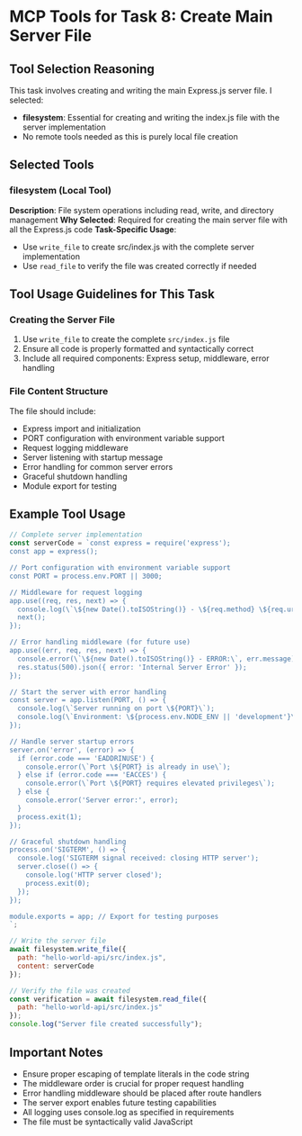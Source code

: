 # MCP Tools for Task 8: Create Main Server File

## Tool Selection Reasoning
This task involves creating and writing the main Express.js server file. I selected:
- **filesystem**: Essential for creating and writing the index.js file with the server implementation
- No remote tools needed as this is purely local file creation

## Selected Tools

### filesystem (Local Tool)
**Description**: File system operations including read, write, and directory management
**Why Selected**: Required for creating the main server file with all the Express.js code
**Task-Specific Usage**: 
- Use `write_file` to create src/index.js with the complete server implementation
- Use `read_file` to verify the file was created correctly if needed

## Tool Usage Guidelines for This Task

### Creating the Server File
1. Use `write_file` to create the complete `src/index.js` file
2. Ensure all code is properly formatted and syntactically correct
3. Include all required components: Express setup, middleware, error handling

### File Content Structure
The file should include:
- Express import and initialization
- PORT configuration with environment variable support
- Request logging middleware
- Server listening with startup message
- Error handling for common server errors
- Graceful shutdown handling
- Module export for testing

## Example Tool Usage

```javascript
// Complete server implementation
const serverCode = `const express = require('express');
const app = express();

// Port configuration with environment variable support
const PORT = process.env.PORT || 3000;

// Middleware for request logging
app.use((req, res, next) => {
  console.log(\`\${new Date().toISOString()} - \${req.method} \${req.url}\`);
  next();
});

// Error handling middleware (for future use)
app.use((err, req, res, next) => {
  console.error(\`\${new Date().toISOString()} - ERROR:\`, err.message);
  res.status(500).json({ error: 'Internal Server Error' });
});

// Start the server with error handling
const server = app.listen(PORT, () => {
  console.log(\`Server running on port \${PORT}\`);
  console.log(\`Environment: \${process.env.NODE_ENV || 'development'}\`);
});

// Handle server startup errors
server.on('error', (error) => {
  if (error.code === 'EADDRINUSE') {
    console.error(\`Port \${PORT} is already in use\`);
  } else if (error.code === 'EACCES') {
    console.error(\`Port \${PORT} requires elevated privileges\`);
  } else {
    console.error('Server error:', error);
  }
  process.exit(1);
});

// Graceful shutdown handling
process.on('SIGTERM', () => {
  console.log('SIGTERM signal received: closing HTTP server');
  server.close(() => {
    console.log('HTTP server closed');
    process.exit(0);
  });
});

module.exports = app; // Export for testing purposes
`;

// Write the server file
await filesystem.write_file({
  path: "hello-world-api/src/index.js",
  content: serverCode
});

// Verify the file was created
const verification = await filesystem.read_file({
  path: "hello-world-api/src/index.js"
});
console.log("Server file created successfully");
```

## Important Notes
- Ensure proper escaping of template literals in the code string
- The middleware order is crucial for proper request handling
- Error handling middleware should be placed after route handlers
- The server export enables future testing capabilities
- All logging uses console.log as specified in requirements
- The file must be syntactically valid JavaScript